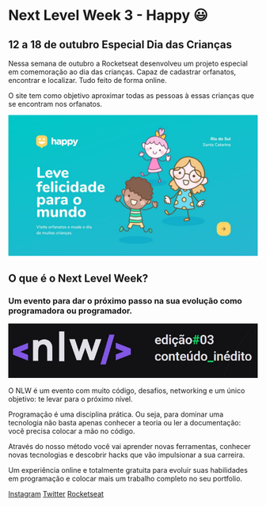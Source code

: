 # Next Level Week 3 - Happy :smiley:
## 12 a 18 de outubro Especial Dia das Crianças

Nessa semana de outubro a Rocketseat desenvolveu um projeto especial em comemoração ao dia das crianças. Capaz de cadastrar orfanatos, encontrar e localizar. Tudo feito de forma online. 

O site tem como objetivo aproximar todas as pessoas à essas crianças que se encontram nos orfanatos. 

![](/template/happy.jpg)

## O que é o Next Level Week?
### Um evento para dar o próximo passo na sua evolução como programadora ou programador. 
![](/template/nlw.jpg)

O NLW é um evento com muito código, desafios, networking e um único objetivo: te levar para o próximo nível.

Programação é uma disciplina prática. Ou seja, para dominar uma tecnologia não basta apenas conhecer a teoria ou ler a documentação: você precisa colocar a mão no código.

Através do nosso método você vai aprender novas ferramentas, conhecer novas tecnologias e descobrir hacks que vão impulsionar a sua carreira.

Um experiência online e totalmente gratuita para evoluir suas habilidades em programação e colocar mais um trabalho completo no seu portfolio.

[Instagram](https://www.instagram.com/rocketseat_oficial/)  [Twitter](http://twitter.com/rocketseat)  [Rocketseat](https://rocketseat.com.br)
